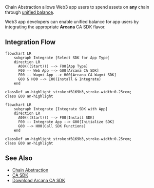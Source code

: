 Chain Abstraction allows Web3 app users to spend assets on **any** chain through [unified balance](../../concepts/ca/unified-balance/).

Web3 app developers can enable unified balance for app users by integrating the appropriate **Arcana** CA SDK flavor.

## Integration Flow

```
flowchart LR
    subgraph Integrate [Select SDK for App Type]
    direction LR
      A00(((Start))) --> F00[App Type]
      F00 -- Web App --> G00[Arcana CA SDK]
      F00 -- Wagmi App --> H00[Arcana CA Wagmi SDK]
      G00 & H00 --> I00(Install & Integrate)
    end

classDef an-highlight stroke:#3169b3,stroke-width:0.25rem;
class E00 an-highlight
```

```
flowchart LR
    subgraph Integrate [Integrate SDK with App]
    direction LR
      A00(((Start))) --> F00[Install SDK]
      F00 -- Integrate App --> G00[Initialize SDK]
      G00 --> H00(Call SDK Functions)
    end

classDef an-highlight stroke:#3169b3,stroke-width:0.25rem;
class E00 an-highlight
```

## See Also

- [Chain Abstraction](../../concepts/ca/chain-abstraction/)
- [CA SDK](../../concepts/ca/casdk/)
- [Download Arcana CA SDK](https://www.npmjs.com/package/@arcana/ca-sdk)
